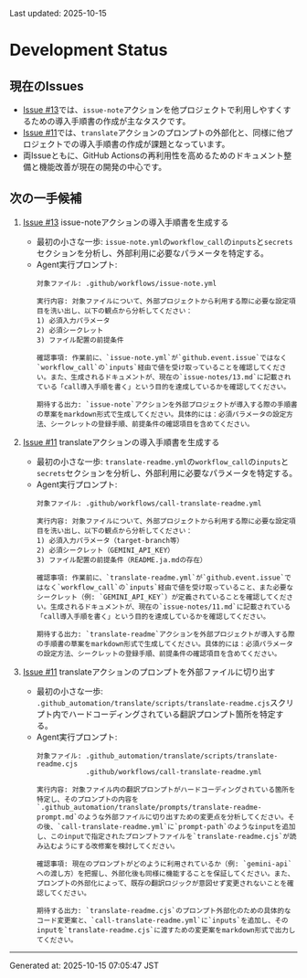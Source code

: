 Last updated: 2025-10-15

# Development Status

## 現在のIssues
- [Issue #13](../issue-notes/13.md)では、`issue-note`アクションを他プロジェクトで利用しやすくするための導入手順書の作成が主なタスクです。
- [Issue #11](../issue-notes/11.md)では、`translate`アクションのプロンプトの外部化と、同様に他プロジェクトでの導入手順書の作成が課題となっています。
- 両Issueともに、GitHub Actionsの再利用性を高めるためのドキュメント整備と機能改善が現在の開発の中心です。

## 次の一手候補
1. [Issue #13](../issue-notes/13.md) issue-noteアクションの導入手順書を生成する
   - 最初の小さな一歩: `issue-note.yml`の`workflow_call`の`inputs`と`secrets`セクションを分析し、外部利用に必要なパラメータを特定する。
   - Agent実行プロンプト:
     ```
     対象ファイル: .github/workflows/issue-note.yml

     実行内容: 対象ファイルについて、外部プロジェクトから利用する際に必要な設定項目を洗い出し、以下の観点から分析してください：
     1) 必須入力パラメータ
     2) 必須シークレット
     3) ファイル配置の前提条件

     確認事項: 作業前に、`issue-note.yml`が`github.event.issue`ではなく`workflow_call`の`inputs`経由で値を受け取っていることを確認してください。また、生成されるドキュメントが、現在の`issue-notes/13.md`に記載されている「call導入手順を書く」という目的を達成しているかを確認してください。

     期待する出力: `issue-note`アクションを外部プロジェクトが導入する際の手順書の草案をmarkdown形式で生成してください。具体的には：必須パラメータの設定方法、シークレットの登録手順、前提条件の確認項目を含めてください。
     ```

2. [Issue #11](../issue-notes/11.md) translateアクションの導入手順書を生成する
   - 最初の小さな一歩: `translate-readme.yml`の`workflow_call`の`inputs`と`secrets`セクションを分析し、外部利用に必要なパラメータを特定する。
   - Agent実行プロンプト:
     ```
     対象ファイル: .github/workflows/call-translate-readme.yml

     実行内容: 対象ファイルについて、外部プロジェクトから利用する際に必要な設定項目を洗い出し、以下の観点から分析してください：
     1) 必須入力パラメータ（target-branch等）
     2) 必須シークレット（GEMINI_API_KEY）
     3) ファイル配置の前提条件（README.ja.mdの存在）

     確認事項: 作業前に、`translate-readme.yml`が`github.event.issue`ではなく`workflow_call`の`inputs`経由で値を受け取っていること、また必要なシークレット（例: `GEMINI_API_KEY`）が定義されていることを確認してください。生成されるドキュメントが、現在の`issue-notes/11.md`に記載されている「call導入手順を書く」という目的を達成しているかを確認してください。

     期待する出力: `translate-readme`アクションを外部プロジェクトが導入する際の手順書の草案をmarkdown形式で生成してください。具体的には：必須パラメータの設定方法、シークレットの登録手順、前提条件の確認項目を含めてください。
     ```

3. [Issue #11](../issue-notes/11.md) translateアクションのプロンプトを外部ファイルに切り出す
   - 最初の小さな一歩: `.github_automation/translate/scripts/translate-readme.cjs`スクリプト内でハードコーディングされている翻訳プロンプト箇所を特定する。
   - Agent実行プロンプト:
     ```
     対象ファイル: .github_automation/translate/scripts/translate-readme.cjs
                 .github/workflows/call-translate-readme.yml

     実行内容: 対象ファイル内の翻訳プロンプトがハードコーディングされている箇所を特定し、そのプロンプトの内容を`.github_automation/translate/prompts/translate-readme-prompt.md`のような外部ファイルに切り出すための変更点を分析してください。その後、`call-translate-readme.yml`に`prompt-path`のようなinputを追加し、このinputで指定されたプロンプトファイルを`translate-readme.cjs`が読み込むようにする改修案を検討してください。

     確認事項: 現在のプロンプトがどのように利用されているか（例: `gemini-api`への渡し方）を把握し、外部化後も同様に機能することを保証してください。また、プロンプトの外部化によって、既存の翻訳ロジックが意図せず変更されないことを確認してください。

     期待する出力: `translate-readme.cjs`のプロンプト外部化のための具体的なコード変更案と、`call-translate-readme.yml`に`inputs`を追加し、そのinputを`translate-readme.cjs`に渡すための変更案をmarkdown形式で出力してください。

---
Generated at: 2025-10-15 07:05:47 JST
